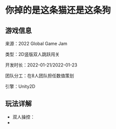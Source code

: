 # **你掉的是这条猫还是这条狗**

## 游戏信息

来源：2022 Global Game Jam

类型：2D竖版双人跳跃闯关

开发时长：2022-01-21/2022-01-23

团队分工：在8人团队担任数值策划

引擎：Unity2D

## 玩法详解

- 双人操控：
- 